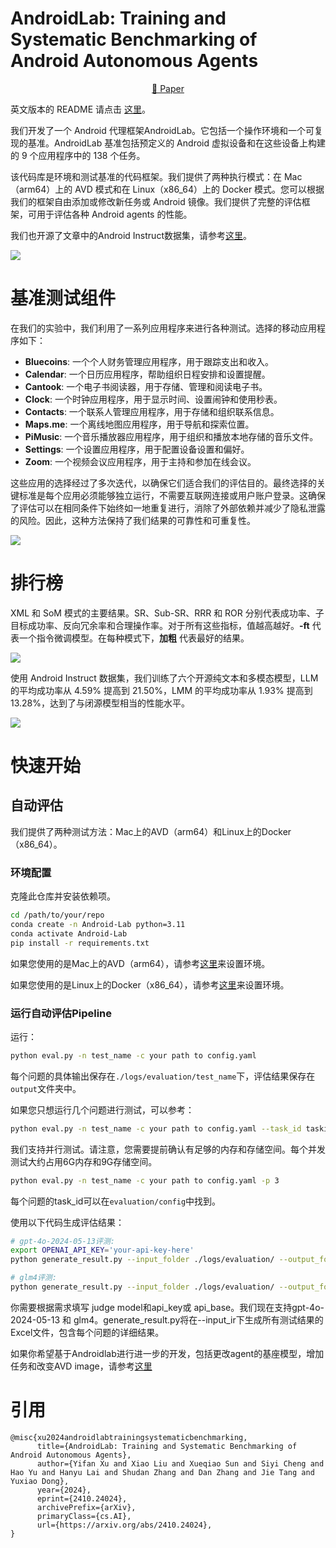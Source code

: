 # AndroidLab: Training and Systematic Benchmarking of Android Autonomous Agents

<p align="center">
   <a href="https://arxiv.org/abs/2410.24024" target="_blank">📃 Paper </a>
</p>

英文版本的 README 请点击 [这里](README.md)。

我们开发了一个 Android 代理框架AndroidLab。它包括一个操作环境和一个可复现的基准。AndroidLab 基准包括预定义的 Android 虚拟设备和在这些设备上构建的 9 个应用程序中的 138 个任务。

该代码库是环境和测试基准的代码框架。我们提供了两种执行模式：在 Mac（arm64）上的 AVD 模式和在 Linux（x86_64）上的 Docker 模式。您可以根据我们的框架自由添加或修改新任务或 Android 镜像。我们提供了完整的评估框架，可用于评估各种 Android agents 的性能。

我们也开源了文章中的Android Instruct数据集，请参考[这里](docs/instruction_tuning.md)。


![](./assets/main-picture.png)

# 基准测试组件

在我们的实验中，我们利用了一系列应用程序来进行各种测试。选择的移动应用程序如下：

- **Bluecoins**: 一个个人财务管理应用程序，用于跟踪支出和收入。
- **Calendar**: 一个日历应用程序，帮助组织日程安排和设置提醒。
- **Cantook**: 一个电子书阅读器，用于存储、管理和阅读电子书。
- **Clock**: 一个时钟应用程序，用于显示时间、设置闹钟和使用秒表。
- **Contacts**: 一个联系人管理应用程序，用于存储和组织联系信息。
- **Maps.me**: 一个离线地图应用程序，用于导航和探索位置。
- **PiMusic**: 一个音乐播放器应用程序，用于组织和播放本地存储的音乐文件。
- **Settings**: 一个设置应用程序，用于配置设备设置和偏好。
- **Zoom**: 一个视频会议应用程序，用于主持和参加在线会议。

这些应用的选择经过了多次迭代，以确保它们适合我们的评估目的。最终选择的关键标准是每个应用必须能够独立运行，不需要互联网连接或用户账户登录。这确保了评估可以在相同条件下始终如一地重复进行，消除了外部依赖并减少了隐私泄露的风险。因此，这种方法保持了我们结果的可靠性和可重复性。

![](./assets/avd-subgoal-subcates.png)

# 排行榜

XML 和 SoM 模式的主要结果。SR、Sub-SR、RRR 和 ROR 分别代表成功率、子目标成功率、反向冗余率和合理操作率。对于所有这些指标，值越高越好。**-ft** 代表一个指令微调模型。在每种模式下，**加粗** 代表最好的结果。

![](./assets/leaderboard.png)

使用 Android Instruct 数据集，我们训练了六个开源纯文本和多模态模型，LLM 的平均成功率从 4.59% 提高到 21.50%，LMM 的平均成功率从 1.93% 提高到 13.28%，达到了与闭源模型相当的性能水平。

![](./assets/before-after-sft.png)

# 快速开始

## 自动评估

我们提供了两种测试方法：Mac上的AVD（arm64）和Linux上的Docker（x86_64）。

### 环境配置

克隆此仓库并安装依赖项。

```bash
cd /path/to/your/repo
conda create -n Android-Lab python=3.11
conda activate Android-Lab
pip install -r requirements.txt
```

如果您使用的是Mac上的AVD（arm64），请参考[这里](docs/prepare_for_mac.md)来设置环境。

如果您使用的是Linux上的Docker（x86_64），请参考[这里](docs/prepare_for_linux.md)来设置环境。

### 运行自动评估Pipeline

运行：

```bash
python eval.py -n test_name -c your path to config.yaml
```

每个问题的具体输出保存在`./logs/evaluation/test_name`下，评估结果保存在`output`文件夹中。

如果您只想运行几个问题进行测试，可以参考：

```bash
python eval.py -n test_name -c your path to config.yaml --task_id taskid_1,taskid_2,taskid_3
```

我们支持并行测试。请注意，您需要提前确认有足够的内存和存储空间。每个并发测试大约占用6G内存和9G存储空间。

```bash
python eval.py -n test_name -c your path to config.yaml -p 3
```

每个问题的task_id可以在`evaluation/config`中找到。

使用以下代码生成评估结果：

```bash
# gpt-4o-2024-05-13评测:
export OPENAI_API_KEY='your-api-key-here'
python generate_result.py --input_folder ./logs/evaluation/ --output_folder ./logs/evaluation/ --output_excel ./logs/evaluation/test_name.xlsx --judge_model gpt-4o-2024-05-13

# glm4评测:
python generate_result.py --input_folder ./logs/evaluation/ --output_folder ./logs/evaluation/ --output_excel ./logs/evaluation/test_name.xlsx --judge_model glm4 --api_key your api key
```

你需要根据需求填写 judge model和api_key或 api_base。我们现在支持gpt-4o-2024-05-13 和 glm4。generate_result.py将在--input_ir下生成所有测试结果的Excel文件，包含每个问题的详细结果。

如果你希望基于Androidlab进行进一步的开发，包括更改agent的基座模型，增加任务和改变AVD image，请参考[这里](docs/modify_androidlab.md)

# 引用

```
@misc{xu2024androidlabtrainingsystematicbenchmarking,
      title={AndroidLab: Training and Systematic Benchmarking of Android Autonomous Agents}, 
      author={Yifan Xu and Xiao Liu and Xueqiao Sun and Siyi Cheng and Hao Yu and Hanyu Lai and Shudan Zhang and Dan Zhang and Jie Tang and Yuxiao Dong},
      year={2024},
      eprint={2410.24024},
      archivePrefix={arXiv},
      primaryClass={cs.AI},
      url={https://arxiv.org/abs/2410.24024}, 
}
```